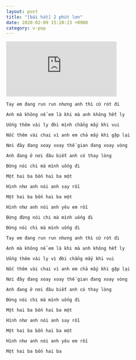 ```yaml
---
layout: post
title: "[bái hát] 2 phút lơn"
date: 2020-02-09 15:20:23 +0900
category: v-pop
---
```


<div class="video-container">
    <iframe src="https://www.youtube.com/embed/IjvSnw6cwrM?rel=0?version=3&autoplay=1&controls=1&showinfo=1&loop=1&iv_load_policy=3&playlist=IjvSnw6cwrM" title="YouTube video player" frameborder="0" allow="accelerometer; autoplay; clipboard-write; encrypted-media; gyroscope; picture-in-picture" allowfullscreen></iframe>
</div>

```
Tay em đang run run nhưng anh thì cứ rót đi

Anh mà không nể em là khi mà anh không hết ly

Uống thêm vài ly đời mình chẳng mấy khi vui

Nốc thêm vài chai vì anh em chả mấy khi gặp lại

Nơi đây đang xoay xoay thế gian đang xoay vòng

Anh đang ở nơi đâu biết anh có thay lòng

Đừng nói chi mà mình uống đi

Một hai ba bốn hai ba một

Hình như anh nói anh say rồi

Một hai ba bốn hai ba một

Hình như anh nói anh yêu em rồi

Đừng đừng nói chi mà mình uống đi

Đừng nói chi mà mình uống đi

Tay em đang run run nhưng anh thì cứ rót đi

Anh mà không nể em là khi mà anh không hết ly

Uống thêm vài ly vì đời chẳng mấy khi vui

Nốc thêm vài chai vì anh em chả mấy khi gặp lại

Nơi đây đang xoay xoay thế gian đang xoay vòng

Anh đang ở nơi đâu biết anh có thay lòng

Đừng nói chi mà mình uống đi

Một hai ba bốn hai ba một

Hình như anh nói anh say rồi

Một hai ba bốn hai ba một

Hình như anh nói anh yêu em rồi

Một hai ba bốn hai ba
```